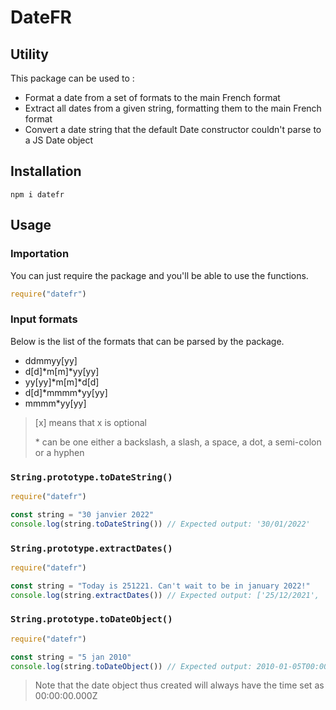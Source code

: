 # DateFR

## Utility

This package can be used to :

- Format a date from a set of formats to the main French format
- Extract all dates from a given string, formatting them to the main French format
- Convert a date string that the default Date constructor couldn't parse to a JS Date object

## Installation

```
npm i datefr
```

## Usage

### Importation

You can just require the package and you'll be able to use the functions.

```js
require("datefr")
```

### Input formats

Below is the list of the formats that can be parsed by the package.

- ddmmyy[yy]
- d[d]\*m[m]\*yy[yy]
- yy[yy]\*m[m]\*d[d]
- d[d]\*mmmm\*yy[yy]
- mmmm\*yy[yy]

> [x] means that x is optional
>
> \* can be one either a backslash, a slash, a space, a dot, a semi-colon or a hyphen

### `String.prototype.toDateString()`

```js
require("datefr")

const string = "30 janvier 2022"
console.log(string.toDateString()) // Expected output: '30/01/2022'
```

### `String.prototype.extractDates()`

```js
require("datefr")

const string = "Today is 251221. Can't wait to be in january 2022!"
console.log(string.extractDates()) // Expected output: ['25/12/2021', '01/2022']
```

### `String.prototype.toDateObject()`

```js
require("datefr")

const string = "5 jan 2010"
console.log(string.toDateObject()) // Expected output: 2010-01-05T00:00:00.000Z
```

> Note that the date object thus created will always have the time set as 00:00:00.000Z
